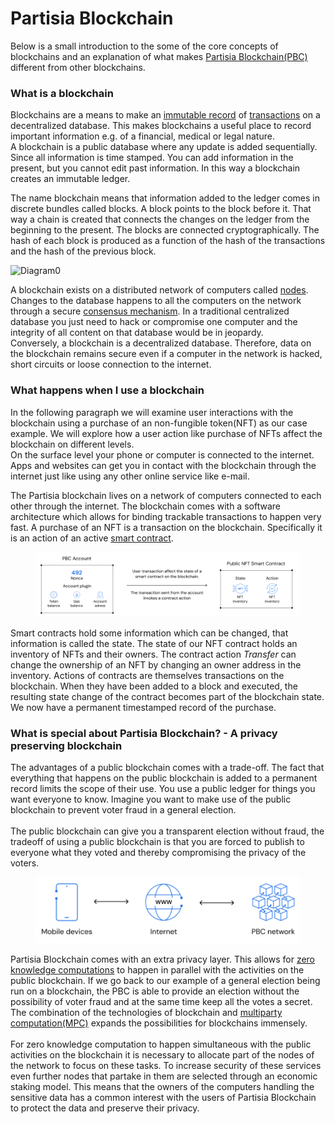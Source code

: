 # Partisia Blockchain

Below is a small introduction to the some of the core concepts of blockchains and an explanation of what makes [Partisia Blockchain(PBC)](https://partisiablockchain.gitlab.io/documentation/pbc-fundamentals/dictionary.html#pbc) different from other blockchains.

### What is a blockchain <a href="#what-is-a-blockchain" id="what-is-a-blockchain"></a>

Blockchains are a means to make an [immutable record](https://partisiablockchain.gitlab.io/documentation/pbc-fundamentals/dictionary.html#pbc-ledger) of [transactions](https://partisiablockchain.gitlab.io/documentation/pbc-fundamentals/dictionary.html#transactions) on a decentralized database. This makes blockchains a useful place to record important information e.g. of a financial, medical or legal nature.\
A blockchain is a public database where any update is added sequentially. Since all information is time stamped. You can add information in the present, but you cannot edit past information. In this way a blockchain creates an immutable ledger.

The name blockchain means that information added to the ledger comes in discrete bundles called blocks. A block points to the block before it. That way a chain is created that connects the changes on the ledger from the beginning to the present. The blocks are connected cryptographically. The hash of each block is produced as a function of the hash of the transactions and the hash of the previous block.

![Diagram0](https://partisiablockchain.gitlab.io/documentation/pbc-fundamentals/img/introduction-to-the-fundamentals-00.png)

A blockchain exists on a distributed network of computers called [nodes](https://partisiablockchain.gitlab.io/documentation/node-operations/start-running-a-node.html). Changes to the database happens to all the computers on the network through a secure [consensus mechanism](https://partisiablockchain.gitlab.io/documentation/pbc-fundamentals/consensus.html). In a traditional centralized database you just need to hack or compromise one computer and the integrity of all content on that database would be in jeopardy.\
Conversely, a blockchain is a decentralized database. Therefore, data on the blockchain remains secure even if a computer in the network is hacked, short circuits or loose connection to the internet.

### What happens when I use a blockchain <a href="#what-happens-when-i-use-a-blockchain" id="what-happens-when-i-use-a-blockchain"></a>

In the following paragraph we will examine user interactions with the blockchain using a purchase of an non-fungible token(NFT) as our case example. We will explore how a user action like purchase of NFTs affect the blockchain on different levels.\
On the surface level your phone or computer is connected to the internet. Apps and websites can get you in contact with the blockchain through the internet just like using any other online service like e-mail.

The Partisia blockchain lives on a network of computers connected to each other through the internet. The blockchain comes with a software architecture which allows for binding trackable transactions to happen very fast. A purchase of an NFT is a transaction on the blockchain. Specifically it is an action of an active [smart contract](https://partisiablockchain.gitlab.io/documentation/smart-contracts/what-is-a-smart-contract.html).

<figure><img src="../../.gitbook/assets/image (2).png" alt=""><figcaption></figcaption></figure>

Smart contracts hold some information which can be changed, that information is called the state. The state of our NFT contract holds an inventory of NFTs and their owners. The contract action _Transfer_ can change the ownership of an NFT by changing an owner address in the inventory. Actions of contracts are themselves transactions on the blockchain. When they have been added to a block and executed, the resulting state change of the contract becomes part of the blockchain state. We now have a permanent timestamped record of the purchase.

### What is special about Partisia Blockchain? - A privacy preserving blockchain <a href="#what-is-special-about-partisia-blockchain-a-privacy-preserving-blockchain" id="what-is-special-about-partisia-blockchain-a-privacy-preserving-blockchain"></a>

The advantages of a public blockchain comes with a trade-off. The fact that everything that happens on the public blockchain is added to a permanent record limits the scope of their use. You use a public ledger for things you want everyone to know. Imagine you want to make use of the public blockchain to prevent voter fraud in a general election.\
\
The public blockchain can give you a transparent election without fraud, the tradeoff of using a public blockchain is that you are forced to publish to everyone what they voted and thereby compromising the privacy of the voters.

<figure><img src="../../.gitbook/assets/image (1).png" alt=""><figcaption></figcaption></figure>

Partisia Blockchain comes with an extra privacy layer. This allows for [zero knowledge computations](https://medium.com/partisia-blockchain/mpc-techniques-series-part-8-zero-knowledge-proofs-what-are-they-and-what-are-they-good-for-2f39ed0eab39) to happen in parallel with the activities on the public blockchain. If we go back to our example of a general election being run on a blockchain, the PBC is able to provide an election without the possibility of voter fraud and at the same time keep all the votes a secret. The combination of the technologies of blockchain and [multiparty computation(MPC)](https://medium.com/partisia-blockchain/mpc-and-blockchain-a-match-made-in-heaven-df4291390b5b) expands the possibilities for blockchains immensely.\
\
For zero knowledge computation to happen simultaneous with the public activities on the blockchain it is necessary to allocate part of the nodes of the network to focus on these tasks. To increase security of these services even further nodes that partake in them are selected through an economic staking model. This means that the owners of the computers handling the sensitive data has a common interest with the users of Partisia Blockchain to protect the data and preserve their privacy.

### &#x20;<a href="#content" id="content"></a>
